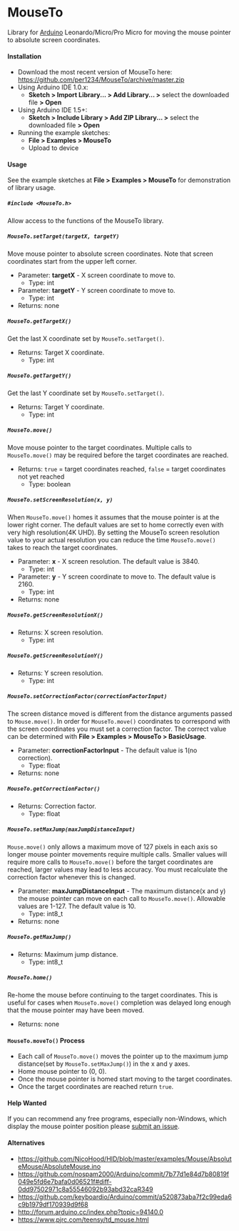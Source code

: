 MouseTo
==========
Library for [Arduino](https://arduino.cc) Leonardo/Micro/Pro Micro for moving the mouse pointer to absolute screen coordinates.


<a id="installation"></a>
#### Installation
- Download the most recent version of MouseTo here: https://github.com/per1234/MouseTo/archive/master.zip
- Using Arduino IDE 1.0.x:
  - **Sketch > Import Library... > Add Library... >** select the downloaded file **> Open**
- Using Arduino IDE 1.5+:
  - **Sketch > Include Library > Add ZIP Library... >** select the downloaded file **> Open**
- Running the example sketches:
  - **File > Examples > MouseTo**
  - Upload to device


<a id="usage"></a>
#### Usage
See the example sketches at **File > Examples > MouseTo** for demonstration of library usage.

##### `#include <MouseTo.h>`
Allow access to the functions of the MouseTo library.

##### `MouseTo.setTarget(targetX, targetY)`
Move mouse pointer to absolute screen coordinates. Note that screen coordinates start from the upper left corner.
- Parameter: **targetX** - X screen coordinate to move to.
  - Type: int
- Parameter: **targetY** - Y screen coordinate to move to.
  - Type: int
- Returns: none

##### `MouseTo.getTargetX()`
Get the last X coordinate set by `MouseTo.setTarget()`.
- Returns: Target X coordinate.
  - Type: int

##### `MouseTo.getTargetY()`
Get the last Y coordinate set by `MouseTo.setTarget()`.
- Returns: Target Y coordinate.
  - Type: int

##### `MouseTo.move()`
Move mouse pointer to the target coordinates. Multiple calls to `MouseTo.move()` may be required before the target coordinates are reached.
- Returns: `true` = target coordinates reached, `false` = target coordinates not yet reached
  - Type: boolean

##### `MouseTo.setScreenResolution(x, y)`
When `MouseTo.move()` homes it assumes that the mouse pointer is at the lower right corner. The default values are set to home correctly even with very high resolution(4K UHD). By setting the MouseTo screen resolution value to your actual resolution you can reduce the time `MouseTo.move()` takes to reach the target coordinates.
- Parameter: **x** - X screen resolution. The default value is 3840.
  - Type: int
- Parameter: **y** - Y screen coordinate to move to. The default value is 2160.
  - Type: int
- Returns: none

##### `MouseTo.getScreenResolutionX()`
- Returns: X screen resolution.
  - Type: int

##### `MouseTo.getScreenResolutionY()`
- Returns: Y screen resolution.
  - Type: int

##### `MouseTo.setCorrectionFactor(correctionFactorInput)`
The screen distance moved is different from the distance arguments passed to `Mouse.move()`. In order for `MouseTo.move()` coordinates to correspond with the screen coordinates you must set a correction factor. The correct value can be determined with **File > Examples > MouseTo > BasicUsage**.
- Parameter: **correctionFactorInput** - The default value is 1(no correction).
  - Type: float
- Returns: none

##### `MouseTo.getCorrectionFactor()`
- Returns: Correction factor.
  - Type: float

##### `MouseTo.setMaxJump(maxJumpDistanceInput)`
`Mouse.move()` only allows a maximum move of 127 pixels in each axis so longer mouse pointer movements require multiple calls. Smaller values will require more calls to `MouseTo.move()` before the target coordinates are reached, larger values may lead to less accuracy. You must recalculate the correction factor whenever this is changed.
- Parameter: **maxJumpDistanceInput** - The maximum distance(x and y) the mouse pointer can move on each call to `MouseTo.move()`. Allowable values are 1-127. The default value is 10.
  - Type: int8_t
- Returns: none

##### `MouseTo.getMaxJump()`
- Returns: Maximum jump distance.
  - Type: int8_t

##### `MouseTo.home()`
Re-home the mouse before continuing to the target coordinates. This is useful for cases when `MouseTo.move()` completion was delayed long enough that the mouse pointer may have been moved.
- Returns: none


<a id="process"></a>
#### `MouseTo.moveTo()` Process
- Each call of `MouseTo.move()` moves the pointer up to the maximum jump distance(set by `MouseTo.setMaxJump()`) in the x and y axes.
- Home mouse pointer to (0, 0).
- Once the mouse pointer is homed start moving to the target coordinates.
- Once the target coordinates are reached return `true`.


#### Help Wanted
If you can recommend any free programs, especially non-Windows, which display the mouse pointer position please [submit an issue](https://github.com/per1234/MouseTo/issues/new).


<a id="alternatives"></a>
#### Alternatives
- https://github.com/NicoHood/HID/blob/master/examples/Mouse/AbsoluteMouse/AbsoluteMouse.ino
- https://github.com/nospam2000/Arduino/commit/7b77d1e84d7b80819f049e5fd6e7bafa0d06521f#diff-0dd97502971c8a55546092b93abd32caR349
- https://github.com/keyboardio/Arduino/commit/a520873aba7f2c99eda6c9b1979df170939d9f68
- http://forum.arduino.cc/index.php?topic=94140.0
- https://www.pjrc.com/teensy/td_mouse.html

